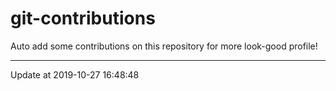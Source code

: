 # git-contributions

Auto add some contributions on this repository for more look-good profile!

---

Update at 2019-10-27 16:48:48
